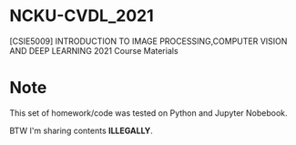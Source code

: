 # NCKU-CVDL_2021
[CSIE5009] INTRODUCTION TO IMAGE PROCESSING,COMPUTER VISION AND DEEP LEARNING 2021 Course Materials

# Note
This set of homework/code was tested on Python and Jupyter Nobebook.

BTW I'm sharing contents **ILLEGALLY**.
